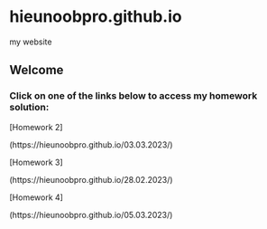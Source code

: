 # hieunoobpro.github.io
my website
## Welcome  
### Click on one of the links below to access my homework solution:  
<p>
[Homework 2]</p>(https://hieunoobpro.github.io/03.03.2023/)  
<p>
[Homework 3]</p>(https://hieunoobpro.github.io/28.02.2023/)
<p>
[Homework 4]</p>(https://hieunoobpro.github.io/05.03.2023/)
